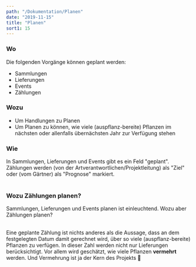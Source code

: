 ```yaml
---
path: "/Dokumentation/Planen"
date: "2019-11-15"
title: "Planen"
sort1: 15
---
```


### Wo
Die folgenden Vorgänge können geplant werden:

- Sammlungen
- Lieferungen
- Events
- Zählungen

### Wozu

- Um Handlungen zu Planen
- Um Planen zu können, wie viele (auspflanz-bereite) Pflanzen im nächsten oder allenfalls übernächsten Jahr zur Verfügung stehen

### Wie
In Sammlungen, Lieferungen und Events gibt es ein Feld "geplant".<br/>
Zählungen werden (von der Artverantwortlichen/Projektleitung) als "Ziel" oder (vom Gärtner) als "Prognose" markiert.<br/><br/>

### Wozu Zählungen planen?
Sammlungen, Lieferungen und Events planen ist einleuchtend. Wozu aber Zählungen planen?<br/><br/>

Eine geplante Zählung ist nichts anderes als die Aussage, dass an dem festgelegten Datum damit gerechnet wird, über so viele (auspflanz-bereite) Pflanzen zu verfügen. In dieser Zahl werden nicht nur Lieferungen berücksichtigt. Vor allem wird geschätzt, wie viele Pflanzen **vermehrt** werden. Und Vermehrung ist ja der Kern des Projekts 🎯